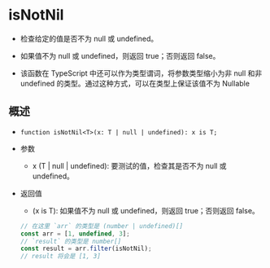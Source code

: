 # isNotNil

+ 检查给定的值是否不为 null 或 undefined。

+ 如果值不为 null 或 undefined，则返回 true；否则返回 false。

+ 该函数在 TypeScript 中还可以作为类型谓词，将参数类型缩小为非 null 和非 undefined 的类型。通过这种方式，可以在类型上保证该值不为 Nullable

## 概述

+ `function isNotNil<T>(x: T | null | undefined): x is T;`

+ 参数

  + x (T | null | undefined): 要测试的值，检查其是否不为 null 或 undefined。

+ 返回值

  + (x is T): 如果值不为 null 或 undefined，则返回 true；否则返回 false。

  ```js
  // 在这里 `arr` 的类型是 (number | undefined)[]
  const arr = [1, undefined, 3];
  // `result` 的类型是 number[]
  const result = arr.filter(isNotNil);
  // result 将会是 [1, 3]
  ```
